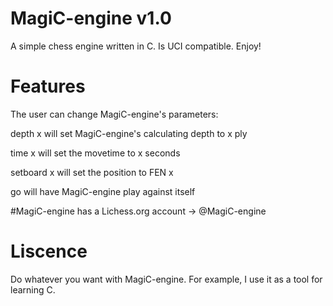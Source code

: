 # MagiC-engine v1.0

A simple chess engine written in C. Is UCI compatible. Enjoy!

# Features

The user can change MagiC-engine's parameters:

depth x will set MagiC-engine's calculating depth to x ply

time x will set the movetime to x seconds

setboard x will set the position to FEN x

go will have MagiC-engine play against itself

#MagiC-engine has a Lichess.org account -> @MagiC-engine 

# Liscence

Do whatever you want with MagiC-engine. For example, I use it as a tool for learning C.
